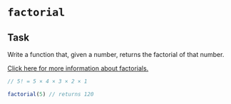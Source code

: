 # `factorial`

## Task

Write a function that, given a number, returns the factorial of that number.

[Click here for more information about factorials.](https://www.mathsisfun.com/numbers/factorial.html)

```js
// 5! = 5 × 4 × 3 × 2 × 1

factorial(5) // returns 120
```
